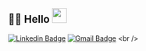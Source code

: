 ## 👨‍💻  Hello <img src="https://raw.githubusercontent.com/iampavangandhi/iampavangandhi/master/gifs/Hi.gif" width="30px"></h2>
[![Linkedin Badge](https://img.shields.io/badge/-abdulrahman-alhalqi-blue?style=flat-square&logo=Linkedin&logoColor=white&link=https://www.linkedin.com/in/abdulrahman-alhalqi-88028429a/)](https://www.linkedin.com/in/abdulrahman-alhalqi-88028429a/) 
[![Gmail Badge](https://img.shields.io/badge/-alhalqiabdulrahman@gmail.com-c14438?style=flat-square&logo=Gmail&logoColor=white&link=mailto:alhalqiabdulrahman@gmail.com)](mailto:alhalqiabdulrahman@gmail.com)
<br />
